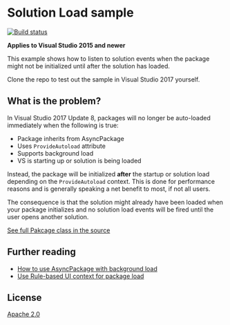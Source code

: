 # Solution Load sample

[![Build status](https://ci.appveyor.com/api/projects/status/s0wahy0lg80gaggm?svg=true)](https://ci.appveyor.com/project/madskristensen/solutionloadsample)

**Applies to Visual Studio 2015 and newer**

This example shows how to listen to solution events when the package might not be initialized until after the solution has loaded.

Clone the repo to test out the sample in Visual Studio 2017 yourself.

## What is the problem?
In Visual Studio 2017 Update 8, packages will no longer be auto-loaded immediately when the following is true:

* Package inherits from AsyncPackage
* Uses `ProvideAutoload` attribute
* Supports background load
* VS is starting up or solution is being loaded 

Instead, the package will be initialized **after** the startup or solution load depending on the `ProvideAutoload` context. This is done for performance reasons and is generally speaking a net benefit to most, if not all users.

The consequence is that the solution might already have been loaded when your package initializes and no solution load events will be fired until the user opens another solution. 

[See full Pakcage class in the source](src/VSPackage.cs)

## Further reading

* [How to use AsyncPackage with background load](https://docs.microsoft.com/en-us/visualstudio/extensibility/how-to-use-asyncpackage-to-load-vspackages-in-the-background)
* [Use Rule-based UI context for package load](https://docs.microsoft.com/en-us/visualstudio/extensibility/how-to-use-rule-based-ui-context-for-visual-studio-extensions)

## License
[Apache 2.0](LICENSE)